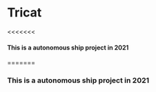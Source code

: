 # Tricat
<<<<<<<

#### This is a autonomous ship project in 2021

=======

### This is a autonomous ship project in 2021

>>>>>>>